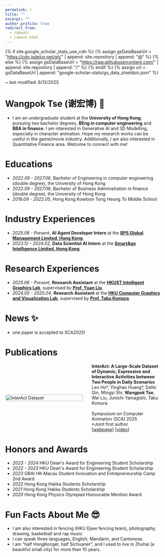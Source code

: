 ```yaml
---
permalink: /
title: ""
excerpt: ""
author_profile: true
redirect_from: 
  - /about/
  - /about.html
---
```


{% if site.google_scholar_stats_use_cdn %}
{% assign gsDataBaseUrl = "https://cdn.jsdelivr.net/gh/" | append: site.repository | append: "@" %}
{% else %}
{% assign gsDataBaseUrl = "https://raw.githubusercontent.com/" | append: site.repository | append: "/" %}
{% endif %}
{% assign url = gsDataBaseUrl | append: "google-scholar-stats/gs_data_shieldsio.json" %}

<span class='anchor' id='about-me'></span>

~ last modified: 6/12/2025

# Wangpok Tse (谢宏博) 🐧
- I am an undergraduate student at the **University of Hong Kong**, pursuing two bachelor degrees, **BEng in computer engineering** and **BBA in finance**. I am interested in Generative AI and 3D Modelling, especially in character animation. Hope my research works can be useful in the game/movie industry. Additionally, I am also interested in Quantitative Finance area. Welcome to connect with me!


# Educations
- *2022.09 - 2027.06*, Bachelor of Engineering in computer engineering (double degree), the University of Hong Kong
- *2022.09 - 2027.06*, Bachelor of Business Administration in finance (double degree), the University of Hong Kong
- *2019.09 - 2022.05*, Hong Kong Kowloon Tong Heung To Middle School

# Industry Experiences
- *2025.06 - Present*, **AI Agent Developer Intern** at the [**BPS Global Management Limited, Hong Kong**](https://bps-group.net/en/).
- *2023.12 - 2024.02*, **Data Scientist AI Intern** at the [**SmartAge Intelligence Limited, Hong Kong**](https://smart-age.net/eng/).

# Research Experiences
- *2025.06 - Present*, **Research Assistant** at the [**HKUST Intelligent Graphics Lab**](https://github.com/IGL-HKUST), supervised by [**Prof. Yuan Liu**](https://liuyuan-pal.github.io/).
- *2024.05 - 2025.04*, **Research Assistant** at the [**HKU Computer Graphics and Visualization Lab**](https://hku-cg.github.io/), supervised by [**Prof. Taku Komura**](https://i.cs.hku.hk/~taku/).


# News ✨
- one paper is accepted to SCA2025!

# Publications

<div style="display: flex; align-items: center; margin-bottom: 30px;">
  <div style="flex: 1; margin-right: 30px; min-width: 250px;">
    <img src="https://hku-cg.github.io/interact/images/teaser.jpg" alt="InterAct Dataset" style="width: 100%; border: 1px solid #eee; border-radius: 4px;">
  </div>
  <div style="flex: 2;">
    <strong>InterAct: A Large-Scale Dataset of Dynamic, Expressive and Interactive Activities between Two People in Daily Scenarios</strong><br>
    Leo Ho*, Yinghao Huang*, Dafei Qin, Mingyi Shi, <strong>Wangpok Tse</strong>, Wei Liu, Junichi Yamagishi, Taku Komura<br>
    <br>
    Symposium on Computer Animation (SCA) 2025<br>
    *Joint first author<br>
    [<a href="https://hku-cg.github.io/interact/">webpage</a>] [<a href="https://www.youtube.com/watch?v=CYY6ghLdXJY">video</a>]
  </div>
</div>


# Honors and Awards
- *2023 - 2024* HKU Dean's Award for Engineering Student Scholarship
- *2022 - 2023* HKU Dean's Award for Engineering Student Scholarship
- *2023* GBAI HK-Macau Student Innovation and Entrepreneurship Camp 2nd Award
- *2022* Hong Kong Hakka Students Scholarship
- *2021* Hong Kong Hakka Students Scholarship
- *2020* Hong Kong Physics Olympiad Honourable Mention Award

# Fun Facts About Me 😎
- I am also interested in fencing (HKU Epee fencing team), photography, drawing, basketball and rap music
- I can speak three languages, English, Mandarin, and Cantonese.
- I am "half HongKonger, half Sichuaner", and I used to live in Zhuhai (a beautiful small city) for more than 10 years.

